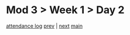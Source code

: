 # Mod 3 > Week 1 > Day 2

[attendance log](https://applied.whitehat.org.uk/mod/questionnaire/complete.php?id=6702)
[prev](/swe/mod3/wk1/day3.html) | [next](/swe/mod3/wk1/day3.html)
[main](/swe)